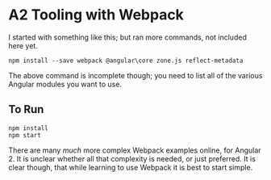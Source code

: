 # A2 Tooling with Webpack

I started with something like this; but ran more commands,
not included here yet.

```
npm install --save webpack @angular\core zone.js reflect-metadata
```

The above command is incomplete though; you need to list all of the various Angular modules you want to use.


## To Run

```
npm install
npm start
```

There are many *much* more complex Webpack examples online, for Angular 2.
It is unclear whether all that complexity is needed, or just preferred.
It is clear though, that while learning to use Webpack it is best to start simple.

